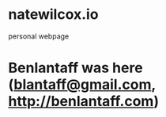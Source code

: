 # natewilcox.io

personal webpage

# Benlantaff was here (blantaff@gmail.com, http://benlantaff.com)
